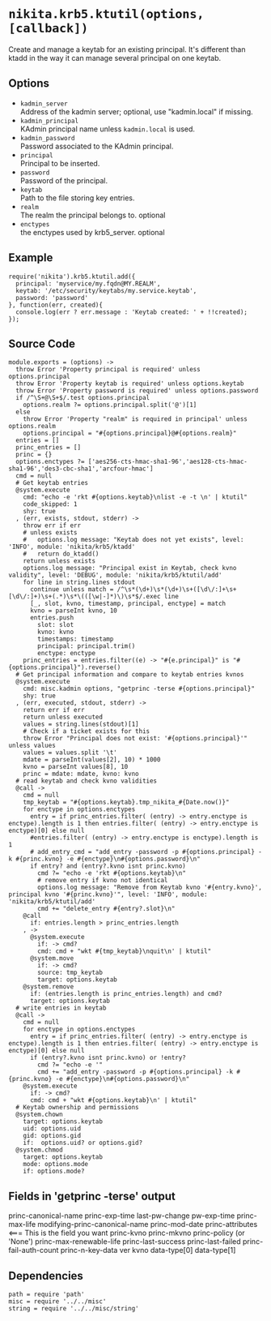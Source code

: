 
# `nikita.krb5.ktutil(options, [callback])`

Create and manage a keytab for an existing principal. It's different than ktadd
in the way it can manage several principal on one keytab.

## Options

* `kadmin_server`   
  Address of the kadmin server; optional, use "kadmin.local" if missing.   
* `kadmin_principal`   
  KAdmin principal name unless `kadmin.local` is used.   
* `kadmin_password`   
  Password associated to the KAdmin principal.   
* `principal`   
  Principal to be inserted.   
* `password`   
  Password of the principal.   
* `keytab`    
  Path to the file storing key entries.   
* `realm`   
  The realm the principal belongs to. optional
* `enctypes`   
  the enctypes used by krb5_server. optional

## Example

```
require('nikita').krb5.ktutil.add({
  principal: 'myservice/my.fqdn@MY.REALM',
  keytab: '/etc/security/keytabs/my.service.keytab',
  password: 'password'
}, function(err, created){
  console.log(err ? err.message : 'Keytab created: ' + !!created);
});
```

## Source Code

    module.exports = (options) ->
      throw Error 'Property principal is required' unless options.principal
      throw Error 'Property keytab is required' unless options.keytab
      throw Error 'Property password is required' unless options.password
      if /^\S+@\S+$/.test options.principal
        options.realm ?= options.principal.split('@')[1]
      else
        throw Error 'Property "realm" is required in principal' unless options.realm
        options.principal = "#{options.principal}@#{options.realm}"
      entries = []
      princ_entries = []
      princ = {}
      options.enctypes ?= ['aes256-cts-hmac-sha1-96','aes128-cts-hmac-sha1-96','des3-cbc-sha1','arcfour-hmac']
      cmd = null
      # Get keytab entries
      @system.execute
        cmd: "echo -e 'rkt #{options.keytab}\nlist -e -t \n' | ktutil"
        code_skipped: 1
        shy: true
      , (err, exists, stdout, stderr) ->
        throw err if err
        # unless exists
        #   options.log message: "Keytab does not yet exists", level: 'INFO', module: 'nikita/krb5/ktadd'
        #   return do_ktadd()
        return unless exists
        options.log message: "Principal exist in Keytab, check kvno validity", level: 'DEBUG', module: 'nikita/krb5/ktutil/add'
        for line in string.lines stdout
          continue unless match = /^\s*(\d+)\s*(\d+)\s+([\d\/:]+\s+[\d\/:]+)\s+(.*)\s*\(([\w|-]*)\)\s*$/.exec line
          [_, slot, kvno, timestamp, principal, enctype] = match
          kvno = parseInt kvno, 10
          entries.push
            slot: slot
            kvno: kvno
            timestamps: timestamp
            principal: principal.trim()
            enctype: enctype
        princ_entries = entries.filter((e) -> "#{e.principal}" is "#{options.principal}").reverse()
      # Get principal information and compare to keytab entries kvnos
      @system.execute
        cmd: misc.kadmin options, "getprinc -terse #{options.principal}"
        shy: true
      , (err, executed, stdout, stderr) ->
        return err if err
        return unless executed
        values = string.lines(stdout)[1]
        # Check if a ticket exists for this
        throw Error "Principal does not exist: '#{options.principal}'" unless values
        values = values.split '\t'
        mdate = parseInt(values[2], 10) * 1000
        kvno = parseInt values[8], 10
        princ = mdate: mdate, kvno: kvno
      # read keytab and check kvno validities
      @call ->
        cmd = null
        tmp_keytab = "#{options.keytab}.tmp_nikita_#{Date.now()}"
        for enctype in options.enctypes
          entry = if princ_entries.filter( (entry) -> entry.enctype is enctype).length is 1 then entries.filter( (entry) -> entry.enctype is enctype)[0] else null
          #entries.filter( (entry) -> entry.enctype is enctype).length is 1
          # add_entry_cmd = "add_entry -password -p #{options.principal} -k #{princ.kvno} -e #{enctype}\n#{options.password}\n"
          if entry? and (entry?.kvno isnt princ.kvno)
            cmd ?= "echo -e 'rkt #{options.keytab}\n"
            # remove entry if kvno not identical
            options.log message: "Remove from Keytab kvno '#{entry.kvno}', principal kvno '#{princ.kvno}'", level: 'INFO', module: 'nikita/krb5/ktutil/add'
            cmd += "delete_entry #{entry?.slot}\n"
        @call
          if: entries.length > princ_entries.length
        , ->
          @system.execute
            if: -> cmd?
            cmd: cmd + "wkt #{tmp_keytab}\nquit\n' | ktutil"
          @system.move
            if: -> cmd?
            source: tmp_keytab
            target: options.keytab
        @system.remove
          if: (entries.length is princ_entries.length) and cmd?
          target: options.keytab
      # write entries in keytab
      @call ->
        cmd = null
        for enctype in options.enctypes
          entry = if princ_entries.filter( (entry) -> entry.enctype is enctype).length is 1 then entries.filter( (entry) -> entry.enctype is enctype)[0] else null
          if (entry?.kvno isnt princ.kvno) or !entry?
            cmd ?= "echo -e '"
            cmd += "add_entry -password -p #{options.principal} -k #{princ.kvno} -e #{enctype}\n#{options.password}\n"
        @system.execute
          if: -> cmd?
          cmd: cmd + "wkt #{options.keytab}\n' | ktutil"
      # Keytab ownership and permissions
      @system.chown
        target: options.keytab
        uid: options.uid
        gid: options.gid
        if:  options.uid? or options.gid?
      @system.chmod
        target: options.keytab
        mode: options.mode
        if: options.mode?

## Fields in 'getprinc -terse' output

princ-canonical-name
princ-exp-time
last-pw-change
pw-exp-time
princ-max-life
modifying-princ-canonical-name
princ-mod-date
princ-attributes <=== This is the field you want
princ-kvno
princ-mkvno
princ-policy (or 'None')
princ-max-renewable-life
princ-last-success
princ-last-failed
princ-fail-auth-count
princ-n-key-data
ver
kvno
data-type[0]
data-type[1]

## Dependencies

    path = require 'path'
    misc = require '../../misc'
    string = require '../../misc/string'
